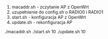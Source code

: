 1. macaddr.sh - zczytanie AP z OpenWrt
2. uzupełnienie do config.sh o RADIO0 i RADIO1
3. start.sh - konfiguracja AP z OpenWrt
4. update.sh - rekonfiguracja AP


./macaddr.sh
./start.sh 10
./update.sh 10
